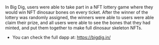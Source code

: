 ﻿In Big Dig, users were able to take part in a NFT lottery game where they would win NFT dinosaur bones on every ticket. After the winner of the lottery was randomly assigned, the winners were able to users were able claim their prize, and all users were able to see the bones that they had minted, and put them together to make full dinosaur skeleton NFTs.
- You can check the full dapp at: https://bigdig.in/
